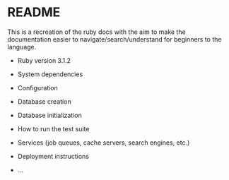 # README

This is a recreation of the ruby docs with the aim to make the documentation easier to navigate/search/understand for beginners to the language.

* Ruby version
3.1.2

* System dependencies

* Configuration

* Database creation

* Database initialization

* How to run the test suite

* Services (job queues, cache servers, search engines, etc.)

* Deployment instructions

* ...

